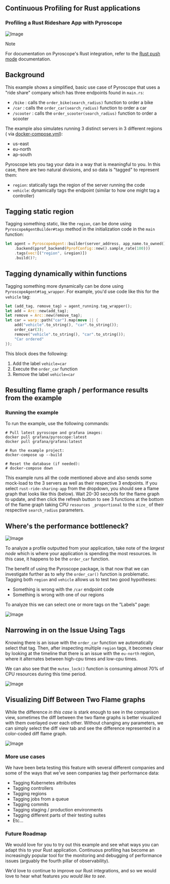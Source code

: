 ## Continuous Profiling for Rust applications

### Profiling a Rust Rideshare App with Pyroscope

![Image](https://github.com/user-attachments/assets/9a6e50a1-b8df-4923-9632-79ace3fea216)

> [!NOTE]  
> For documentation on Pyroscope's Rust integration, refer to the [Rust push mode](https://grafana.com/docs/pyroscope/latest/configure-client/language-sdks/rust/) documentation.

## Background

This example shows a simplified, basic use case of Pyroscope that uses a "ride share" company which has three
endpoints found in `main.rs`:

- `/bike`    : calls the `order_bike(search_radius)` function to order a bike
- `/car`     : calls the `order_car(search_radius)` function to order a car
- `/scooter` : calls the `order_scooter(search_radius)` function to order a scooter

The example also simulates running 3 distinct servers in 3 different regions (
via [docker-compose.yml](https://github.com/grafana/pyroscope/blob/main/examples/language-sdk-instrumentation/rust/rideshare/docker-compose.yml)):

- us-east
- eu-north
- ap-south

Pyroscope lets you tag your data in a way that is meaningful to you. In
this case, there are two natural divisions, and so data is "tagged" to represent them:

- `region`: statically tags the region of the server running the code
- `vehicle`: dynamically tags the endpoint (similar to how one might tag a controller)

## Tagging static region

Tagging something static, like the `region`, can be done using `PyroscopeAgentBuilder#tags` method in the initialization
code in the `main` function:

```rust
let agent = PyroscopeAgent::builder(server_address, app_name.to_owned())
    .backend(pprof_backend(PprofConfig::new().sample_rate(100)))
    .tags(vec![("region", &region)])
    .build()?;
```

## Tagging dynamically within functions

Tagging something more dynamically can be done using `PyroscopeAgent#tag_wrapper`. For example, you'd use code like this for the `vehicle` tag:

```rust
let (add_tag, remove_tag) = agent_running.tag_wrapper();
let add = Arc::new(add_tag);
let remove = Arc::new(remove_tag);
let car = warp::path("car").map(move || {
    add("vehicle".to_string(), "car".to_string());
    order_car(3);
    remove("vehicle".to_string(), "car".to_string());
    "Car ordered"
});
```

This block does the following:

1. Add the label `vehicle=car`
2. Execute the `order_car` function
3. Remove the label `vehicle=car`

## Resulting flame graph / performance results from the example

### Running the example

To run the example, use the following commands:

```
# Pull latest pyroscope and grafana images:
docker pull grafana/pyroscope:latest
docker pull grafana/grafana:latest

# Run the example project:
docker-compose up --build

# Reset the database (if needed):
# docker-compose down
```

This example runs all the code mentioned above and also sends some mock-load to the 3 servers as well as
their respective 3 endpoints. If you select `rust-ride-sharing-app` from the dropdown, you should see a
flame graph that looks like this (below). Wait 20-30 seconds for the flame graph to update, and then click the
refresh button to see 3 functions at the bottom of the flame graph taking CPU `resources _proportional` to the `size_`
of their respective `search_radius` parameters.

[//]: # (http://localhost:3000/a/grafana-pyroscope-app/profiles-explorer?searchText=&panelType=time-series&layout=grid&hideNoData=off&explorationType=flame-graph&var-serviceName=rust-ride-sharing-app&var-profileMetricId=process_cpu:cpu:nanoseconds:cpu:nanoseconds&var-dataSource=local-pyroscope&var-groupBy=all&var-filters=&maxNodes=16384&from=now-5m&to=now&var-filtersBaseline=&var-filtersComparison=)

## Where's the performance bottleneck?

![Image](https://github.com/user-attachments/assets/d4b0f85d-cc8d-4058-b019-1c5198849676)

To analyze a profile outputted from your application, take note of the _largest node_ which is
where your application is spending the most resources. In this case, it happens to be the `order_car` function.

The benefit of using the Pyroscope package, is that now that we can investigate further as to _why_ the `order_car()`
function is problematic. Tagging both `region` and `vehicle` allows us to test two good hypotheses:

- Something is wrong with the `/car` endpoint code
- Something is wrong with one of our regions

To analyze this we can select one or more tags on the "Labels" page:

![Image](https://github.com/user-attachments/assets/3e5cb3ac-609e-493a-ae4d-248de150a33b)

## Narrowing in on the Issue Using Tags

Knowing there is an issue with the `order_car` function we automatically select that tag. Then, after inspecting
multiple `region` tags, it becomes clear by looking at the timeline that there is an issue with the `eu-north` region,
where it alternates between high-cpu times and low-cpu times.

We can also see that the `mutex_lock()` function is consuming almost 70% of CPU resources during this time period.

![Image](https://github.com/user-attachments/assets/12fc0912-8b65-4c24-9284-b0aa1eef45ba)

## Visualizing Diff Between Two Flame graphs

While the difference _in this case_ is stark enough to see in the comparison view, sometimes the diff between the two
flame graphs is better visualized with them overlayed over each other. Without changing any parameters, we can simply
select the diff view tab and see the difference represented in a color-coded diff flame graph.

![Image](https://github.com/user-attachments/assets/97f6e51c-4211-4a0a-8f11-d2ee0402e396)

### More use cases

We have been beta testing this feature with several different companies and some of the ways that we've seen companies
tag their performance data:

- Tagging Kubernetes attributes
- Tagging controllers
- Tagging regions
- Tagging jobs from a queue
- Tagging commits
- Tagging staging / production environments
- Tagging different parts of their testing suites
- Etc...

### Future Roadmap

We would love for you to try out this example and see what ways you can adapt this to your Rust application. Continuous
profiling has become an increasingly popular tool for the monitoring and debugging of performance issues (arguably the
fourth pillar of observability).

We'd love to continue to improve our Rust integrations, and so we would love to hear what features _you would like to
see_.
